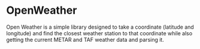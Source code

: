 # OpenWeather
Open Weather is a simple library designed to take a coordinate (latitude and longitude) and find the closest weather station to that coordinate while also getting the current METAR and TAF weather data and parsing it.
